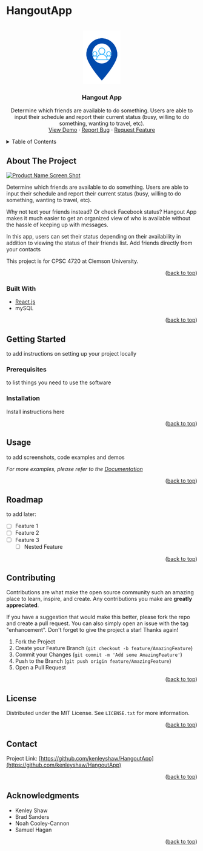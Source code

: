 # HangoutApp


<div id="top"></div>

<br />
<div align="center">
  <a href="https://github.com/kenleyshaw/HangoutApp">
    <img src="HangoutAppLogo.png" alt="Logo" width="100" height="140">
  </a>

<h3 align="center">Hangout App</h3>

  <p align="center">
    Determine which friends are available to do something. Users are able to input their schedule and report their current status (busy, willing to do something, wanting to travel, etc).
    <br />
    <a href="https://github.com/kenleyshaw/repo_name">View Demo</a>
    ·
    <a href="https://github.com/kenleyshaw/HangoutApp/issues">Report Bug</a>
    ·
    <a href="https://github.com/kenleyshaw/HangoutApp/issues">Request Feature</a>
  </p>
</div>



<details>
  <summary>Table of Contents</summary>
  <ol>
    <li>
      <a href="#about-the-project">About The Project</a>
      <ul>
        <li><a href="#built-with">Built With</a></li>
      </ul>
    </li>
    <li>
      <a href="#getting-started">Getting Started</a>
      <ul>
        <li><a href="#prerequisites">Prerequisites</a></li>
        <li><a href="#installation">Installation</a></li>
      </ul>
    </li>
    <li><a href="#usage">Usage</a></li>
    <li><a href="#roadmap">Roadmap</a></li>
    <li><a href="#contributing">Contributing</a></li>
    <li><a href="#license">License</a></li>
    <li><a href="#contact">Contact</a></li>
    <li><a href="#acknowledgments">Acknowledgments</a></li>
  </ol>
</details>



## About The Project

[![Product Name Screen Shot][product-screenshot]](https://example.com)

Determine which friends are available to do something. Users are able to input their schedule and report their current status (busy, willing to do something, wanting to travel, etc). 

Why not text your friends instead? Or check Facebook status? 
Hangout App makes it much easier to get an organized view of who is available without the hassle of keeping up with messages.

In this app, users can set their status depending on their availability in addition to viewing the status of their friends list. Add friends directly from your contacts

This project is for CPSC 4720 at Clemson University.

<p align="right">(<a href="#top">back to top</a>)</p>



### Built With

* [React.js](https://reactjs.org/)
* mySQL

<p align="right">(<a href="#top">back to top</a>)</p>



## Getting Started

to add instructions on setting up your project locally

### Prerequisites

to list things you need to use the software

### Installation

Install instructions here

<p align="right">(<a href="#top">back to top</a>)</p>



## Usage

to add screenshots, code examples and demos

_For more examples, please refer to the [Documentation](https://example.com)_

<p align="right">(<a href="#top">back to top</a>)</p>



## Roadmap

to add later:
- [ ] Feature 1
- [ ] Feature 2
- [ ] Feature 3
    - [ ] Nested Feature

<p align="right">(<a href="#top">back to top</a>)</p>



## Contributing

Contributions are what make the open source community such an amazing place to learn, inspire, and create. Any contributions you make are **greatly appreciated**.

If you have a suggestion that would make this better, please fork the repo and create a pull request. You can also simply open an issue with the tag "enhancement".
Don't forget to give the project a star! Thanks again!

1. Fork the Project
2. Create your Feature Branch (`git checkout -b feature/AmazingFeature`)
3. Commit your Changes (`git commit -m 'Add some AmazingFeature'`)
4. Push to the Branch (`git push origin feature/AmazingFeature`)
5. Open a Pull Request

<p align="right">(<a href="#top">back to top</a>)</p>



## License

Distributed under the MIT License. See `LICENSE.txt` for more information.

<p align="right">(<a href="#top">back to top</a>)</p>



## Contact

Project Link: [https://github.com/kenleyshaw/HangoutApp](https://github.com/kenleyshaw/HangoutApp)

<p align="right">(<a href="#top">back to top</a>)</p>

## Acknowledgments

* []()Kenley Shaw
* []()Brad Sanders
* []()Noah Cooley-Cannon
* []()Samuel Hagan

<p align="right">(<a href="#top">back to top</a>)</p>


<!-- MARKDOWN LINKS & IMAGES -->
[contributors-shield]: https://img.shields.io/github/contributors/github_username/repo_name.svg?style=for-the-badge
[contributors-url]: https://github.com/github_username/repo_name/graphs/contributors
[forks-shield]: https://img.shields.io/github/forks/github_username/repo_name.svg?style=for-the-badge
[forks-url]: https://github.com/github_username/repo_name/network/members
[stars-shield]: https://img.shields.io/github/stars/github_username/repo_name.svg?style=for-the-badge
[stars-url]: https://github.com/github_username/repo_name/stargazers
[issues-shield]: https://img.shields.io/github/issues/github_username/repo_name.svg?style=for-the-badge
[issues-url]: https://github.com/github_username/repo_name/issues
[license-shield]: https://img.shields.io/github/license/github_username/repo_name.svg?style=for-the-badge
[license-url]: https://github.com/github_username/repo_name/blob/master/LICENSE.txt
[linkedin-shield]: https://img.shields.io/badge/-LinkedIn-black.svg?style=for-the-badge&logo=linkedin&colorB=555
[linkedin-url]: https://linkedin.com/in/linkedin_username
[product-screenshot]: images/screenshot.png
